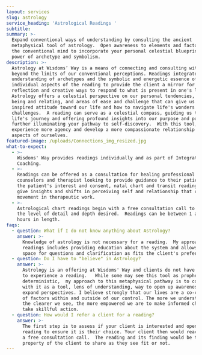 ```yaml
---
layout: services
slug: astrology
service_heading: 'Astrological Readings '
subtitle: 
summary: >-
  Expand conventional ways of understanding by consulting the ancient
  metaphysical tool of astrology.  Open awareness to elements and factors beyond
  the conventional mind to incorporate your personal celestial blueprint and the
  power of archetype and symbolism. 
description: >-
  Astrology at Wisdoms’ Way is a means of connecting and consulting with factors
  beyond the limits of our conventional perceptions. Readings integrate a deep
  understanding of archetypes and the symbolic and energetic essence of
  individual aspects of the reading to provide the client a mirror for
  reflection and creative ways to respond to what is present in one's life. 
  Astrology offers a celestial perspective on our personal tendencies, ways of
  being and relating, and areas of ease and challenge that can give us an
  inspired attitude toward our life and how to navigate life's wonders and
  challenges.  A reading can serve as a celestial compass, guiding us through
  life's journey and offering profound insights into our purpose and potential, 
  further illuminating your pathway to self-discovery.  With this tool, we can
  experience more agency and develop a more compassionate relationship with all
  aspects of ourselves.  
featured-image: /uploads/Connections_img_resized.jpg
what-to-expect:
  - >-
    Wisdoms' Way provides readings individually and as part of Integrative
    Coaching. 
  - >-
    Readings can be offered as a consultation for healing professional such as
    counselors and therapist looking to provide guidance to their patients. With
    the patient's interest and consent, natal chart and transit readings can
    give insights and shifts in perceiving self and relationship that can create
    movement in therapeutic work. 
  - >-
    Astrological chart readings begin with a free consultation call to determine
    the level of detail and depth desired.  Readings can be between 1 and 2
    hours in length. 
faqs:
  - question: What if I do not know anything about Astrology?
    answer: >-
      Knowledge of astrology is not necessary for a reading.  My approach to
      readings includes providing education about the system and allows the
      space for questions and clarification as fits the client's preferences.
  - question: Do I have to "believe" in Astrology?
    answer: >-
      Astrology is an offering at Wisdoms' Way and clients do not have to choose
      to experience a reading.   While some may see this tool as prophetic or
      deterministic,  my approach to this metaphysical pathway is to consult
      with it as a tool, lens of understanding, way to open up awareness and
      expand perspectives. I believe strongly that our lives are a co-creation
      of factors within and outside of our control. The more we understand and
      the clearer we see, the more empowered we are to make informed choices and
      take skillful action.  
  - question: How would I refer a client for a reading?
    answer: >-
      The first step is to assess if your client is interested and open to a
      reading to ensure it is their choice. Your client then would reach out for
      a free consultation call.  The reading and its finding would be the
      property of the client to share as they see fit or not. 
---
```

